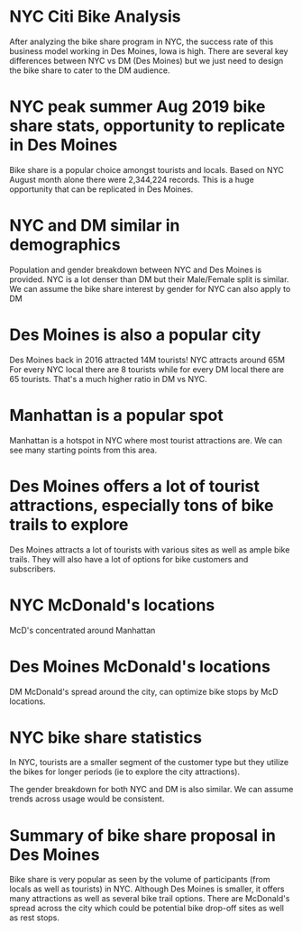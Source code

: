 # NYC Citi Bike Analysis
After analyzing the bike share program in NYC, the success rate of this business model working in Des Moines, Iowa is high.  There are several key differences between NYC vs DM (Des Moines) but we just need to design the bike share to cater to the DM audience.

# NYC peak summer Aug 2019 bike share stats, opportunity to replicate in Des Moines

Bike share is a popular choice amongst tourists and locals.  Based on NYC August month alone there were 2,344,224 records.  This is a huge opportunity that can be replicated in Des Moines.  

# NYC and DM similar in demographics

Population and gender breakdown between NYC and Des Moines is provided.  NYC is a lot denser than DM but their Male/Female split is similar.  We can assume the bike share interest by gender for NYC can also apply to DM

# Des Moines is also a popular city

Des Moines back in 2016 attracted 14M tourists! NYC attracts around 65M
For every NYC local there are 8 tourists while for every DM local there are 65 tourists.  That's a much higher ratio in DM vs NYC.

# Manhattan is a popular spot

Manhattan is a hotspot in NYC where most tourist attractions are.  We can see many starting points from this area.

# Des Moines offers a lot of tourist attractions, especially tons of bike trails to explore

Des Moines attracts a lot of tourists with various sites as well as ample bike trails.  They will also have a lot of options for bike customers and subscribers.

# NYC McDonald's locations

McD's concentrated around Manhattan

# Des Moines McDonald's locations

DM McDonald's spread around the city, can optimize bike stops by McD locations.

# NYC bike share statistics

In NYC, tourists are a smaller segment of the customer type but they utilize the bikes for longer periods (ie to explore the city attractions).

The gender breakdown for both NYC and DM is also similar.  We can assume trends across usage would be consistent.

# Summary of bike share proposal in Des Moines

Bike share is very popular as seen by the volume of participants (from locals as well as tourists) in NYC.  Although Des Moines is smaller, it offers many attractions as well as several bike trail options.  There are McDonald's spread across the city which could be potential bike drop-off sites as well as rest stops.

